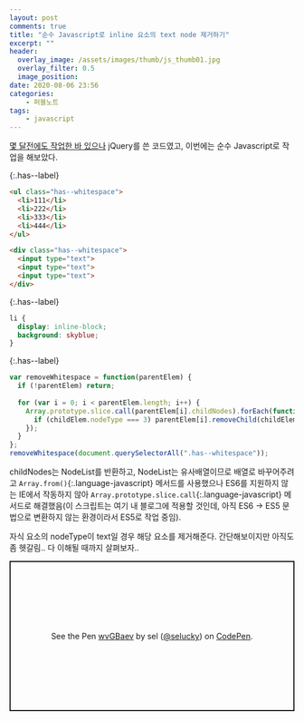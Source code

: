 ```yaml
---
layout: post
comments: true
title: "순수 Javascript로 inline 요소의 text node 제거하기"
excerpt: ""
header:
  overlay_image: /assets/images/thumb/js_thumb01.jpg
  overlay_filter: 0.5
  image_position:
date: 2020-08-06 23:56
categories:
    - 퍼블노트
tags:
    - javascript
---
```


[몇 달전에도 작업한 바 있으나](/2020/02/19/white-space/) jQuery를 쓴 코드였고, 이번에는 순수 Javascript로 작업을 해보았다.

{:.has--label}
```html
<ul class="has--whitespace">
  <li>111</li>
  <li>222</li>
  <li>333</li>
  <li>444</li>
</ul>

<div class="has--whitespace">
  <input type="text">
  <input type="text">
  <input type="text">
</div>
```

{:.has--label}
```css
li {
  display: inline-block;
  background: skyblue;
}
```

{:.has--label}
```javascript
var removeWhitespace = function(parentElem) {
  if (!parentElem) return;
  
  for (var i = 0; i < parentElem.length; i++) {
    Array.prototype.slice.call(parentElem[i].childNodes).forEach(function(childElem) {
      if (childElem.nodeType === 3) parentElem[i].removeChild(childElem);
    });
  }
};
removeWhitespace(document.querySelectorAll(".has--whitespace"));
```

childNodes는 NodeList를 반환하고, NodeList는 유사배열이므로 배열로 바꾸어주려고 ```Array.from()```{:.language-javascript} 메서드를 사용했으나 ES6를 지원하지 않는 IE에서 작동하지 않아 ```Array.prototype.slice.call```{:.language-javascript} 메서드로 해결했음(이 스크립트는 여기 내 블로그에 적용할 것인데, 아직 ES6 &rarr; ES5 문법으로 변환하지 않는 환경이라서 ES5로 작업 중임).

자식 요소의 nodeType이 text일 경우 해당 요소를 제거해준다. 간단해보이지만 아직도 좀 헷갈림.. 다 이해될 때까지 살펴보자..

<p class="codepen" data-height="265" data-theme-id="default" data-default-tab="js,result" data-user="selucky" data-slug-hash="wvGBaev" style="height: 265px; box-sizing: border-box; display: flex; align-items: center; justify-content: center; border: 2px solid; margin: 1em 0; padding: 1em;" data-pen-title="wvGBaev">
  <span>See the Pen <a href="https://codepen.io/selucky/pen/wvGBaev">
  wvGBaev</a> by sel (<a href="https://codepen.io/selucky">@selucky</a>)
  on <a href="https://codepen.io">CodePen</a>.</span>
</p>
<script async src="https://static.codepen.io/assets/embed/ei.js"></script>
